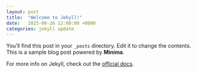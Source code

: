 ```yaml
---
layout: post
title:  "Welcome to Jekyll!"
date:   2025-06-26 12:00:00 +0000
categories: jekyll update
---
```


You’ll find this post in your `_posts` directory. Edit it to change the contents. This is a sample blog post powered by **Minima**.

For more info on Jekyll, check out the [official docs](https://jekyllrb.com/).
